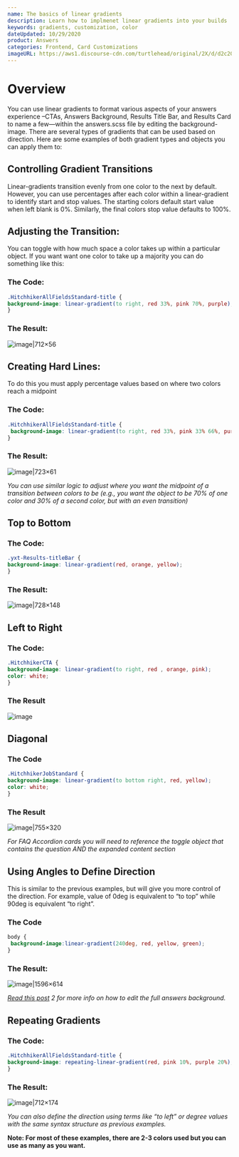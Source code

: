 ```yaml
---
name: The basics of linear gradients
description: Learn how to implmenet linear gradients into your builds
keywords: gradients, customization, color
dateUpdated: 10/29/2020
product: Answers
categories: Frontend, Card Customizations
imageURL: https://aws1.discourse-cdn.com/turtlehead/original/2X/d/d2c20d31958cf623580ca2fca9578a53e4bceb1c.png
---
```

# Overview
You can use linear gradients to format various aspects of your answers experience –CTAs, Answers Background, Results Title Bar, and Results Card to name a few—within the answers.scss file by editing the background-image. There are several types of gradients that can be used based on direction. Here are some examples of both gradient types and objects you can apply them to:

## Controlling Gradient Transitions

Linear-gradients transition evenly from one color to the next by default. However, you can use percentages after each color within a linear-gradient to identify start and stop values. The starting colors default start value when left blank is 0%. Similarly, the final colors stop value defaults to 100%.

## Adjusting the Transition:

You can toggle with how much space a color takes up within a particular object. If you want want one color to take up a majority you can do something like this:

### The Code:

```css
.HitchhikerAllFieldsStandard-title {
background-image: linear-gradient(to right, red 33%, pink 70%, purple);
}
```

### The Result:

![image|712×56](https://aws1.discourse-cdn.com/turtlehead/original/2X/d/d2c20d31958cf623580ca2fca9578a53e4bceb1c.png)

## Creating Hard Lines:

To do this you must apply percentage values based on where two colors reach a midpoint

### The Code:

```css
.HitchhikerAllFieldsStandard-title {
 background-image: linear-gradient(to right, red 33%, pink 33% 66%, purple 66%);
}
```

### The Result:

![image|723×61](https://aws1.discourse-cdn.com/turtlehead/original/2X/8/8dac2628804ee45690e61a4486fa3912c2aae4f7.png)

*You can use similar logic to adjust where you want the midpoint of a transition between colors to be (e.g., you want the object to be 70% of one color and 30% of a second color, but with an even transition)*

## Top to Bottom

### The Code:

```css
.yxt-Results-titleBar {
background-image: linear-gradient(red, orange, yellow);
}
```

### The Result:

![image|728×148](https://aws1.discourse-cdn.com/turtlehead/optimized/2X/1/110cc5662519b03df9106426506086f337e7904d_2_485x99.png)

## Left to Right

### The Code:

```css
.HitchhikerCTA {
background-image: linear-gradient(to right, red , orange, pink);
color: white;
}
```
### The Result

![image](https://aws1.discourse-cdn.com/turtlehead/original/2X/2/2eb08c1697a1c92e621704b4e473cd0b275401dc.png)

## Diagonal

### The Code

```css
.HitchhikerJobStandard {
background-image: linear-gradient(to bottom right, red, yellow);
color: white;
}
```
### The Result

![image|755×320](https://aws1.discourse-cdn.com/turtlehead/original/2X/2/217de31d34efa1c918c2c704d1ec8d41f9205a49.png)

*For FAQ Accordion cards you will need to reference the toggle object that contains the question AND the expanded content section*

## Using Angles to Define Direction

This is similar to the previous examples, but will give you more control of the direction. For example, value of 0deg is equivalent to “to top” while 90deg is equivalent “to right”.

### The Code

```css
body {
 background-image:linear-gradient(240deg, red, yellow, green);
}
```
### The Result:

![image|1596×614](https://aws1.discourse-cdn.com/turtlehead/optimized/2X/0/0b59836c0eee20a7d69e43dad6ea5dfe0ea571e3_2_936x360.png)

*[Read this post](https://hitchhikers.yext.com/community/t/adding-an-image-as-answers-background/1756) 2 for more info on how to edit the full answers background.*

## Repeating Gradients

### The Code:

```css
.HitchhikerAllFieldsStandard-title {
background-image: repeating-linear-gradient(red, pink 10%, purple 20%);
}
```
### The Result:

![image|712×174](https://aws1.discourse-cdn.com/turtlehead/original/2X/d/d80b73f14e3fb9de588afaf3393b084e74cdde0e.png)

*You can also define the direction using terms like “to left” or degree values with the same syntax structure as previous examples.*

**Note: For most of these examples, there are 2-3 colors used but you can use as many as you want.**